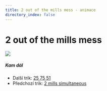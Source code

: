 ```yaml
---
title: 2 out of the mills mess - animace
directory_index: false
---
```


# 2 out of the mills mess

![](/animace/img/2-out-of-the-mills-mess.gif)

##### Kam dál

- Další trik: [25 75 51](25-75-51.html "Další trik 25 75 51")
- Předchozí trik: [2 mills simultaneous](2-mills-simultaneous.html "Předchozí trik 2 mills simultaneous")


